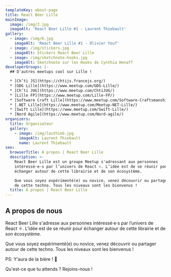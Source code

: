 ```yaml
---
templateKey: about-page
title: React Beer Lille
mainImage:
  image: /img/2.jpg
  imageAlt: 'React Beer Lille #1 - Laurent Thiebault'
gallery:
  - image: /img/6.jpg
    imageAlt: 'React Beer Lille #1 - Olivier Youf'
  - image: /img/stickers.jpg
    imageAlt: Stickers React Beer Lille
  - image: /img/sketchnote-hooks.jpg
    imageAlt: Sketchnote sur les Hooks de Cynthia Henaff
developerGroups: |-
  ## D'autres meetups cool sur Lille !

  * [Ch’ti JS](https://chtijs.francejs.org/)
  * [GDG Lille](https://www.meetup.com/GDG-Lille/)
  * [Ch’ti JUG](https://www.meetup.com/ChtiJUG/)
  * [Lille FP](https://www.meetup.com/Lille-FP/)
  * [Software Craft Lille](https://www.meetup.com/Software-Craftsmanship-Lille)
  * [.NET Lille](https://www.meetup.com/Meetup-NET-Lille/)
  * [Swift Lille](https://www.meetup.com/Swift-Lille/)
  * [Nord Agile](https://www.meetup.com/Nord-agile/)
organizers:
  title: Organisateur
  gallery:
    - image: /img/lauthieb.jpg
      imageAlt: Laurent Thiebault
      name: Laurent Thiebault
seo:
  browserTitle: A propos | React Beer Lille
  description: >-
    React Beer Lille est un groupe Meetup s'adressant aux personnes
    intéressé·e·s par l’univers de React ⚛️. L’idée est de se réunir pour
    échanger autour de cette librairie et de son écosystème.

    Que vous soyez expérimenté(e) ou novice, venez découvrir ou partager autour
    de cette techno. Tous les niveaux sont les bienvenus !
  title: A propos | React Beer Lille
---
```


## A propos de nous

React Beer Lille s'adresse aux personnes intéressé·e·s par l’univers de React ⚛️. L’idée est de se réunir pour échanger autour de cette librairie et de son écosystème.

Que vous soyez expérimenté(e) ou novice, venez découvrir ou partager autour de cette techno. Tous les niveaux sont les bienvenus !

PS: Y'aura de la bière ! 🍻

Qu'est-ce que tu attends ? Rejoins-nous !
